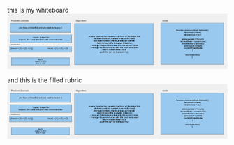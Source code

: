 this is my whiteboard 
![linked list 1](./Screenshot%202023-07-02%20092502.png)

and this is the filled rubric
![linked list 1](./Screenshot%202023-07-02%20092502.png)
